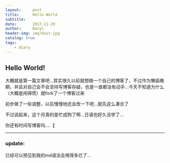 ```yaml
---
layout:     post
title:      Hello World
subtitle:   
date:       2017-11-29
author:     Daryl
header-img: img/dust.jpg
catalog: true
tags:
    - diary
---
```


## Hello World!

大概就是第一篇文章吧...其实很久以前就想搞一个自己的博客了，不过作为懒癌晚期，并且对自己会不会坚持写博客存疑，也是一直都没有动手...今天不知道为什么（大概是闲得慌）就fork了一个博客过来

初步做了一些调整，以后慢慢地还会改一下吧...就先这么凑合了

不过说起来，这个月真的是忙成狗了啊...日语也好久没学了...

你还有时间写博客吗....【

---

### update:

已经可以预见到我的md语法会用得多烂了...
